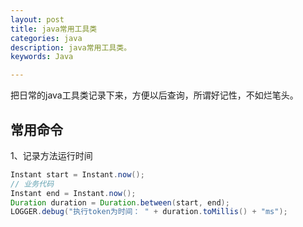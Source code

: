 ```yaml
---
layout: post
title: java常用工具类
categories: java
description: java常用工具类。
keywords: Java

---
```


把日常的java工具类记录下来，方便以后查询，所谓好记性，不如烂笔头。

## 常用命令

1、记录方法运行时间

```java
Instant start = Instant.now();
// 业务代码
Instant end = Instant.now();
Duration duration = Duration.between(start, end);
LOGGER.debug("执行token为时间： " + duration.toMillis() + "ms");
```

